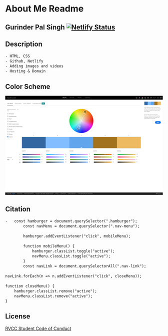 # About Me Readme
## Gurinder Pal Singh [![Netlify Status](https://api.netlify.com/api/v1/badges/d4797ebe-4b70-4909-8a9b-017687526c4f/deploy-status)](https://app.netlify.com/sites/about-me-gurinderps003/deploys)

## Description
```
- HTML, CSS
- Github, Netlify
- Adding images and videos
- Hosting & Domain
```
## Color Scheme
![Color Scheme](https://raw.githubusercontent.com/RVCC-IDMX/about-me-gurinderps003/f771e1e67c2bd5dc78107e5b70fd4226f758fa1a/img/color.adobe.com_create_color-wheel%20(1).png)

## Citation
```
-   const hamburger = document.querySelector(".hamburger");
        const navMenu = document.querySelector(".nav-menu");
        
        hamburger.addEventListener("click", mobileMenu);
        
        function mobileMenu() {
            hamburger.classList.toggle("active");
            navMenu.classList.toggle("active");
        }
        const navLink = document.querySelectorAll(".nav-link");

navLink.forEach(n => n.addEventListener("click", closeMenu));

function closeMenu() {
    hamburger.classList.remove("active");
    navMenu.classList.remove("active");
}

```
## License
[RVCC Student Code of Conduct](https://github.com/RVCC-IDMX/about-me-gurinderps003/blob/main/CODE_OF_CONDUCT.md)


